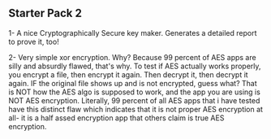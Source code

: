 ## Starter Pack 2

1- A nice Cryptographically Secure key maker. Generates a detailed report to prove it, too! 

2- Very simple xor encryption. Why? Because 99 percent of AES apps are silly and absurdly flawed, that's why. To test if AES actually works properly, you encrypt a file, then encrypt it again. Then decrypt it, then decrypt it again. IF the original file shows up and is not encrypted, guess what? That is NOT how the AES algo is supposed to work, and the app you are using is NOT AES encryption. Literally, 99 percent of all AES apps that i have tested have this distinct flaw which indicates that it is not proper AES encryption at all- it is a half assed encryption app that others claim is true AES encryption. 
